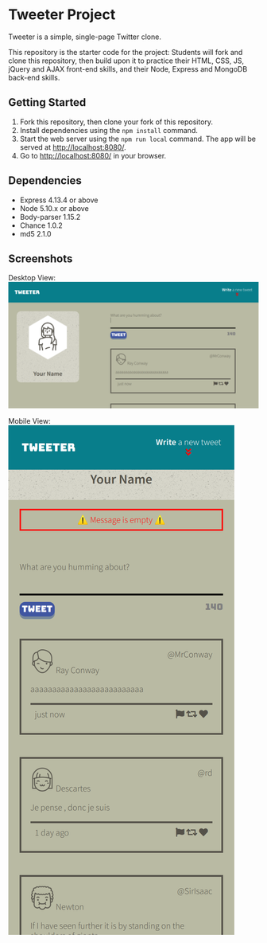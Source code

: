 # Tweeter Project

Tweeter is a simple, single-page Twitter clone.

This repository is the starter code for the project: Students will fork and clone this repository, then build upon it to practice their HTML, CSS, JS, jQuery and AJAX front-end skills, and their Node, Express and MongoDB back-end skills.

## Getting Started

1. Fork this repository, then clone your fork of this repository.
2. Install dependencies using the `npm install` command.
3. Start the web server using the `npm run local` command. The app will be served at <http://localhost:8080/>.
4. Go to <http://localhost:8080/> in your browser.

## Dependencies

- Express 4.13.4 or above
- Node 5.10.x or above
- Body-parser 1.15.2
- Chance 1.0.2
- md5 2.1.0

## Screenshots

Desktop View:
!["Desktop View"](https://github.com/bernard9/tweeter/blob/master/docs/Screenshot%202021-06-18%2000.04.15.png)

Mobile View:
!["Mobile View"](https://github.com/bernard9/tweeter/blob/master/docs/Screenshot%202021-06-18%2000.21.54.png)
